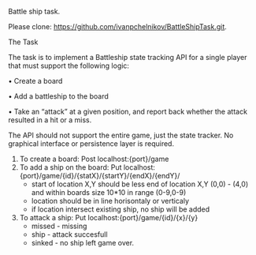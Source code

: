 Battle ship task.

Please clone: https://github.com/ivanpchelnikov/BattleShipTask.git.

The Task

The task is to implement a Battleship state tracking API for a single player that must support the following logic:

• Create a board

• Add a battleship to the board 

• Take an “attack” at a given position, and report back whether the attack
resulted in a hit or a miss. 

The API should not support the entire game, just the state tracker. No graphical interface or persistence layer is required.

1. To create a board: Post localhost:{port}/game 
2. To add a ship on the board: Put localhost:{port}/game/{id}/{statX}/{startY}/{endX}/{endY}/
    - start of location X,Y should be less end of location X,Y  (0,0) - (4,0) and within boards size 10*10 in range (0-9,0-9)
    - location should be in line horisontaly or verticaly
    - if location intersect existing ship, no ship will be added
3. To attack a ship: Put localhost:{port}/game/{id}/{x}/{y}
    - missed - missing
    - ship - attack succesfull
    - sinked  - no ship left game over.
